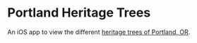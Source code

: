 # Portland Heritage Trees

An iOS app to view the different [heritage trees of Portland, OR](https://www.portlandoregon.gov/parks/40280).
